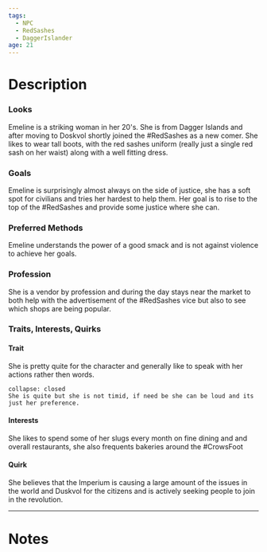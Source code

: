 ```yaml
---
tags:
  - NPC
  - RedSashes
  - DaggerIslander
age: 21
---
```

# Description


### Looks
Emeline is a striking woman in her 20's. She is from Dagger Islands and after moving to Doskvol shortly joined the #RedSashes as a new comer.
She likes to wear tall boots, with the red sashes uniform (really just a single red sash on her waist) along with a well fitting dress.

### Goals
Emeline is surprisingly almost always on the side of justice, she has a soft spot for civilians and tries her hardest to help them. Her goal is to rise to the top of the #RedSashes and provide some justice where she can.

### Preferred Methods
Emeline understands the power of a good smack and is not against violence to achieve her goals.

### Profession
She is a vendor by profession and during the day stays near the market to both help with the advertisement of the #RedSashes vice but also to see which shops are being popular.

### Traits, Interests, Quirks
#### Trait
She is pretty quite for the character and generally like to speak with her actions rather then words.
```ad-note
collapse: closed
She is quite but she is not timid, if need be she can be loud and its just her preference.
```
#### Interests
She likes to spend some of her slugs every month on fine dining and and overall restaurants, she also frequents bakeries around the #CrowsFoot
#### Quirk
She believes that the Imperium is causing a large amount of the issues in the world and Duskvol for the citizens and is actively seeking people to join in the revolution.

---
# Notes